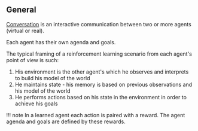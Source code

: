 
## General
[Conversation](https://en.wikipedia.org/wiki/Conversation) is an interactive communication between two or more agents (virtual or real).

Each agent has their own agenda and goals.


The typical framing of a reinforcement learning scenario from each agent's point of view is such:

1. His environment is the other agent's which he observes and interprets to build his model of the world
2. He maintains state - his memory is based on previous observations and his model of the world 
3. He performs actions based on his state in the environment in order to achieve his goals

!!! note
    In a learned agent each action is paired with a reward. The agent agenda and goals are defined by these rewards.

